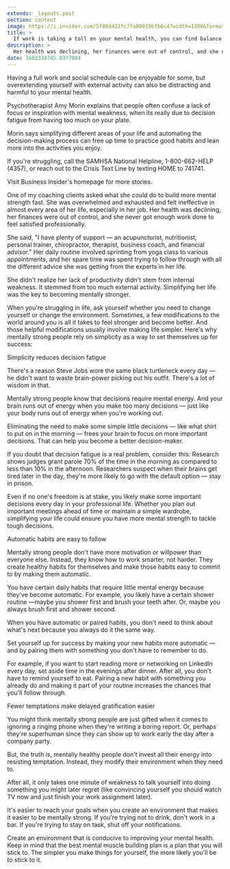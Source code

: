 ```yaml
--- 
extends: _layouts.post 
section: content 
image: https://i.insider.com/5f80d422fc7fa80019bfb6c4?width=1200&format=jpeg 
title: > 
  If work is taking a toll on your mental health, you can find balance by simplifying other areas of your life 
description: > 
  Her health was declining, her finances were out of control, and she never got enough work done to feel satisfied professionally.Mentally strong people know that decisions require mental energy.You have certain daily habits that require little mental energy because they've become automatic.It's easier to reach your goals when you create an environment that makes it easier to be mentally strong.If you're trying not to drink, don't work in a bar. 
date: 1602338745.8377984 
--- 
```

Having a full work and social schedule can be enjoyable for some, but overextending yourself with external activity can also be distracting and harmful to your mental health.

Psychotherapist Amy Morin explains that people often confuse a lack of focus or inspiration with mental weakness, when its really due to decision fatigue from having too much on your plate.

Morin says simplifying different areas of your life and automating the decision-making process can free up time to practice good habits and lean more into the activities you enjoy.

If you're struggling, call the SAMHSA National Helpline, 1-800-662-HELP (4357), or reach out to the Crisis Text Line by texting HOME to 741741.

Visit Business Insider's homepage for more stories.

One of my coaching clients asked what she could do to build more mental strength fast. She was overwhelmed and exhausted and felt ineffective in almost every area of her life, especially in her job. Her health was declining, her finances were out of control, and she never got enough work done to feel satisfied professionally.

She said, "I have plenty of support — an acupuncturist, nutritionist, personal trainer, chiropractor, therapist, business coach, and financial advisor." Her daily routine involved sprinting from yoga class to various appointments, and her spare time was spent trying to follow through with all the different advice she was getting from the experts in her life.

She didn't realize her lack of productivity didn't stem from internal weakness. It stemmed from too much external activity. Simplifying her life was the key to becoming mentally stronger.

When you're struggling in life, ask yourself whether you need to change yourself or change the environment. Sometimes, a few modifications to the world around you is all it takes to feel stronger and become better. And those helpful modifications usually involve making life simpler. Here's why mentally strong people rely on simplicity as a way to set themselves up for success:

Simplicity reduces decision fatigue

There's a reason Steve Jobs wore the same black turtleneck every day — he didn't want to waste brain-power picking out his outfit. There's a lot of wisdom in that.

Mentally strong people know that decisions require mental energy. And your brain runs out of energy when you make too many decisions — just like your body runs out of energy when you're working out.

Eliminating the need to make some simple little decisions — like what shirt to put on in the morning — frees your brain to focus on more important decisions. That can help you become a better decision-maker.

If you doubt that decision fatigue is a real problem, consider this: Research shows judges grant parole 70% of the time in the morning as compared to less than 10% in the afternoon. Researchers suspect when their brains get tired later in the day, they're more likely to go with the default option — stay in prison.

Even if no one's freedom is at stake, you likely make some important decisions every day in your professional life. Whether you plan out important meetings ahead of time or maintain a simple wardrobe, simplifying your life could ensure you have more mental strength to tackle tough decisions.

Automatic habits are easy to follow

Mentally strong people don't have more motivation or willpower than everyone else. Instead, they know how to work smarter, not harder. They create healthy habits for themselves and make those habits easy to commit to by making them automatic.

You have certain daily habits that require little mental energy because they've become automatic. For example, you likely have a certain shower routine —maybe you shower first and brush your teeth after. Or, maybe you always brush first and shower second.

When you have automatic or paired habits, you don't need to think about what's next because you always do it the same way.

Set yourself up for success by making your new habits more automatic — and by pairing them with something you don't have to remember to do.

For example, if you want to start reading more or networking on LinkedIn every day, set aside time in the evenings after dinner. After all, you don't have to remind yourself to eat. Pairing a new habit with something you already do and making it part of your routine increases the chances that you'll follow through.

Fewer temptations make delayed gratification easier

You might think mentally strong people are just gifted when it comes to ignoring a ringing phone when they're writing a boring report. Or, perhaps they're superhuman since they can show up to work early the day after a company party.

But, the truth is, mentally healthy people don't invest all their energy into resisting temptation. Instead, they modify their environment when they need to.

After all, it only takes one minute of weakness to talk yourself into doing something you might later regret (like convincing yourself you should watch TV now and just finish your work assignment later).

It's easier to reach your goals when you create an environment that makes it easier to be mentally strong. If you're trying not to drink, don't work in a bar. If you're trying to stay on task, shut off your notifications.

Create an environment that is conducive to improving your mental health. Keep in mind that the best mental muscle building plan is a plan that you will stick to. The simpler you make things for yourself, the more likely you'll be to stick to it.